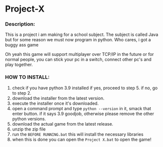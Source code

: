 # Project-X
### Description:
This is a project i am making for a school subject.
The subject is called Java but for some reason we must now program in python.
Who cares, i got a buggy ass game

Oh yeah this game will support multiplayer over TCP/IP in the future or for normal people, you can stick your pc in a switch, connect other pc's and play together.

### HOW TO INSTALL:
1. check if you have python 3.9 installed
if yes, proceed to step 5.
if no, go to step 2.
2. download the installer from the latest version.
3. execute the installer once it's downloaded.
4. open a command prompt and type `python --version` in it, smack that enter button.
if it says 3.9 goodjob, otherwise please remove the other python versions.
5. download the actual game from the latest release.
6. unzip the zip file
7. run the `BEFORE RUNNING.bat`
this will install the necessary libraries
8. when this is done you can open the `Project X.bat` to open the game!
